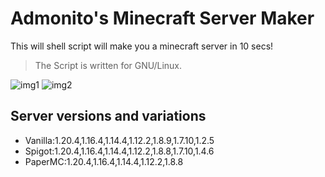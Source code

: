 # Admonito's Minecraft Server Maker
This will shell script will make you a minecraft server in 10 secs!
> The Script is written for GNU/Linux.

![img1](https://i.imgur.com/TZ8yvrR.png)
![img2](https://i.imgur.com/lDV45r8.jpg)
## Server versions and variations
* Vanilla:1.20.4,1.16.4,1.14.4,1.12.2,1.8.9,1.7.10,1.2.5
* Spigot:1.20.4,1.16.4,1.14.4,1.12.2,1.8.8,1.7.10,1.4.6
* PaperMC:1.20.4,1.16.4,1.14.4,1.12.2,1.8.8
